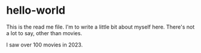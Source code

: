 # hello-world
This is the read me file.  I'm to write a little bit about myself here.  There's not a lot to say, other than movies.

I saw over 100 movies in 2023.


